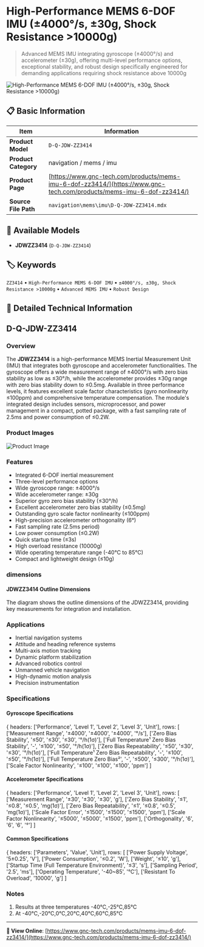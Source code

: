 # High-Performance MEMS 6-DOF IMU (±4000°/s, ±30g, Shock Resistance >10000g)

> Advanced MEMS IMU integrating gyroscope (±4000°/s) and accelerometer (±30g), offering multi-level performance options, exceptional stability, and robust design specifically engineered for demanding applications requiring shock resistance above 10000g

![High-Performance MEMS 6-DOF IMU (±4000°/s, ±30g, Shock Resistance >10000g)](https://www.gnc-tech.com/images/products/navigation/mems/imu/D-Q-JDW-ZZ3414/D-Q-JDW-ZZ3414.webp)

## 📋 Basic Information

| Item | Information |
|------|------|
| **Product Model** | `D-Q-JDW-ZZ3414` |
| **Product Category** | navigation / mems / imu |
| **Product Page** | [https://www.gnc-tech.com/products/mems-imu-6-dof-zz3414/](https://www.gnc-tech.com/products/mems-imu-6-dof-zz3414/) |
| **Source File Path** | `navigation\mems\imu\D-Q-JDW-ZZ3414.mdx` |

## 🔧 Available Models

- **JDWZZ3414** (`D-Q-JDW-ZZ3414`)

## 🏷️ Keywords

`ZZ3414` • `High-Performance MEMS 6-DOF IMU` • `±4000°/s, ±30g, Shock Resistance >10000g` • `Advanced MEMS IMU` • `Robust Design`

## 📖 Detailed Technical Information

## D-Q-JDW-ZZ3414

### Overview

The **JDWZZ3414** is a high-performance MEMS Inertial Measurement Unit (IMU) that integrates both gyroscope and accelerometer functionalities. The gyroscope offers a wide measurement range of ±4000°/s with zero bias stability as low as ≤30°/h, while the accelerometer provides ±30g range with zero bias stability down to ≤0.5mg. Available in three performance levels, it features excellent scale factor characteristics (gyro nonlinearity ≤100ppm) and comprehensive temperature compensation. The module's integrated design includes sensors, microprocessor, and power management in a compact, potted package, with a fast sampling rate of 2.5ms and power consumption of ≤0.2W.

### Product Images

![Product Image](https://www.gnc-tech.com/products/navigation/mems/imu/D-Q-JDW-ZZ3414/D-Q-JDW-ZZ3414-Slide-01.webp)

### Features

- Integrated 6-DOF inertial measurement
- Three-level performance options
- Wide gyroscope range: ±4000°/s
- Wide accelerometer range: ±30g
- Superior gyro zero bias stability (≤30°/h)
- Excellent accelerometer zero bias stability (≤0.5mg)
- Outstanding gyro scale factor nonlinearity (≤100ppm)
- High-precision accelerometer orthogonality (6°)
- Fast sampling rate (2.5ms period)
- Low power consumption (≤0.2W)
- Quick startup time (≤3s)
- High overload resistance (10000g)
- Wide operating temperature range (-40°C to 85°C)
- Compact and lightweight design (≤10g)

### dimensions

#### JDWZZ3414 Outline Dimensions
The diagram shows the outline dimensions of the JDWZZ3414, providing key measurements for integration and installation.

<ProductImage productId="D-Q-JDW-ZZ3414" invertMode="light-only" />

### Applications

- Inertial navigation systems
- Attitude and heading reference systems
- Multi-axis motion tracking
- Dynamic platform stabilization
- Advanced robotics control
- Unmanned vehicle navigation
- High-dynamic motion analysis
- Precision instrumentation

### Specifications

#### Gyroscope Specifications
  
{
headers: ['Performance', 'Level 1', 'Level 2', 'Level 3', 'Unit'],
rows: [
  ['Measurement Range', '±4000', '±4000', '±4000', '°/s'],
  ['Zero Bias Stability', '≤50', '≤30', '≤30', '°/h(1σ)'],
  ['Full Temperature¹ Zero Bias Stability', '-', '≤100', '≤50', '°/h(1σ)'],
  ['Zero Bias Repeatability', '≤50', '≤30', '≤30', '°/h(1σ)'],
  ['Full Temperature¹ Zero Bias Repeatability', '-', '≤100', '≤50', '°/h(1σ)'],
  ['Full Temperature Zero Bias²', '-', '≤500', '≤300', '°/h(1σ)'],
  ['Scale Factor Nonlinearity', '≤100', '≤100', '≤100', 'ppm']
]

#### Accelerometer Specifications
  
{
headers: ['Performance', 'Level 1', 'Level 2', 'Level 3', 'Unit'],
rows: [
  ['Measurement Range', '±30', '±30', '±30', 'g'],
  ['Zero Bias Stability', '≤1', '≤0.8', '≤0.5', 'mg(1σ)'],
  ['Zero Bias Repeatability', '≤1', '≤0.8', '≤0.5', 'mg(1σ)'],
  ['Scale Factor Error', '≤1500', '≤1500', '≤1500', 'ppm'],
  ['Scale Factor Nonlinearity', '≤5000', '≤5000', '≤1500', 'ppm'],
  ['Orthogonality', '6', '6', '6', '°']
]

#### Common Specifications
  
{
headers: ['Parameters', 'Value', 'Unit'],
rows: [
  ['Power Supply Voltage', '5±0.25', 'V'],
  ['Power Consumption', '≤0.2', 'W'],
  ['Weight', '≤10', 'g'],
  ['Startup Time (Full Temperature Environment)', '≤3', 's'],
  ['Sampling Period', '2.5', 'ms'],
  ['Operating Temperature', '-40~85', '°C'],
  ['Resistant To Overload', '10000', 'g']
]

### Notes

1. Results at three temperatures -40℃,-25℃,85℃
2. At -40℃,-20℃,0℃,20℃,40℃,60℃,85℃
  

---

**🔗 View Online**: [https://www.gnc-tech.com/products/mems-imu-6-dof-zz3414/](https://www.gnc-tech.com/products/mems-imu-6-dof-zz3414/)
